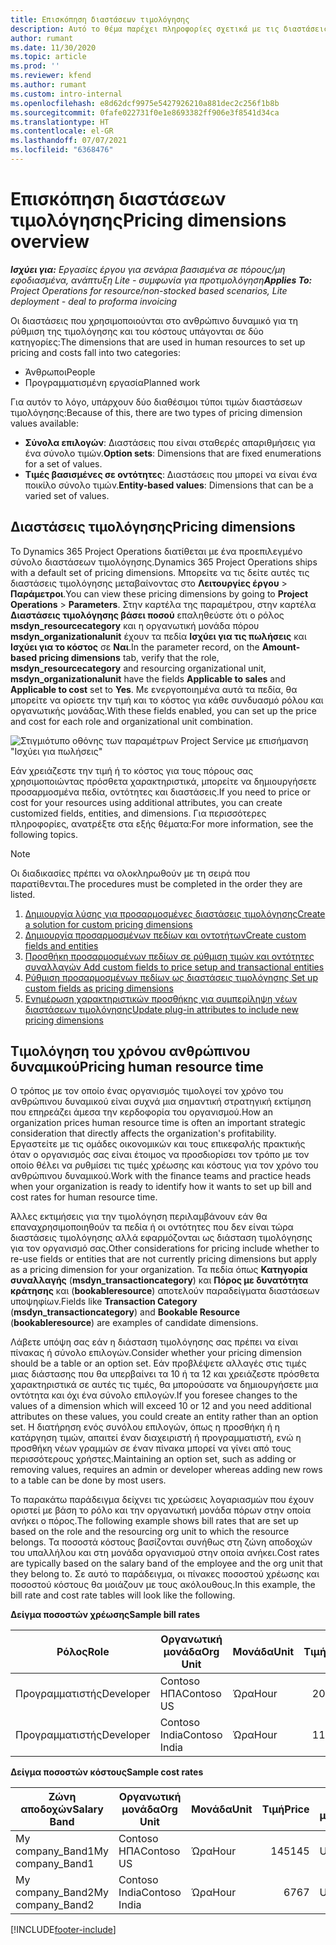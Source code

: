 ```yaml
---
title: Επισκόπηση διαστάσεων τιμολόγησης
description: Αυτό το θέμα παρέχει πληροφορίες σχετικά με τις διαστάσεις τιμολόγησης στο Dynamics 365 Project Operations.
author: rumant
ms.date: 11/30/2020
ms.topic: article
ms.prod: ''
ms.reviewer: kfend
ms.author: rumant
ms.custom: intro-internal
ms.openlocfilehash: e8d62dcf9975e5427926210a881dec2c256f1b8b
ms.sourcegitcommit: 0fafe022731f0e1e8693382ff906e3f8541d34ca
ms.translationtype: HT
ms.contentlocale: el-GR
ms.lasthandoff: 07/07/2021
ms.locfileid: "6368476"
---
```

# <a name="pricing-dimensions-overview"></a><span data-ttu-id="57b26-103">Επισκόπηση διαστάσεων τιμολόγησης</span><span class="sxs-lookup"><span data-stu-id="57b26-103">Pricing dimensions overview</span></span>

<span data-ttu-id="57b26-104">_**Ισχύει για:** Εργασίες έργου για σενάρια βασισμένα σε πόρους/μη εφοδιασμένα, ανάπτυξη Lite - συμφωνία για προτιμολόγηση_</span><span class="sxs-lookup"><span data-stu-id="57b26-104">_**Applies To:** Project Operations for resource/non-stocked based scenarios, Lite deployment - deal to proforma invoicing_</span></span>

<span data-ttu-id="57b26-105">Οι διαστάσεις που χρησιμοποιούνται στο ανθρώπινο δυναμικό για τη ρύθμιση της τιμολόγησης και του κόστους υπάγονται σε δύο κατηγορίες:</span><span class="sxs-lookup"><span data-stu-id="57b26-105">The dimensions that are used in human resources to set up pricing and costs fall into two categories:</span></span>

- <span data-ttu-id="57b26-106">Άνθρωποι</span><span class="sxs-lookup"><span data-stu-id="57b26-106">People</span></span>
- <span data-ttu-id="57b26-107">Προγραμματισμένη εργασία</span><span class="sxs-lookup"><span data-stu-id="57b26-107">Planned work</span></span>

<span data-ttu-id="57b26-108">Για αυτόν το λόγο, υπάρχουν δύο διαθέσιμοι τύποι τιμών διαστάσεων τιμολόγησης:</span><span class="sxs-lookup"><span data-stu-id="57b26-108">Because of this, there are two types of pricing dimension values available:</span></span>

- <span data-ttu-id="57b26-109">**Σύνολα επιλογών**: Διαστάσεις που είναι σταθερές απαριθμήσεις για ένα σύνολο τιμών.</span><span class="sxs-lookup"><span data-stu-id="57b26-109">**Option sets**: Dimensions that are fixed enumerations for a set of values.</span></span>
- <span data-ttu-id="57b26-110">**Τιμές βασισμένες σε οντότητες**: Διαστάσεις που μπορεί να είναι ένα ποικίλο σύνολο τιμών.</span><span class="sxs-lookup"><span data-stu-id="57b26-110">**Entity-based values**: Dimensions that can be a varied set of values.</span></span>

## <a name="pricing-dimensions"></a><span data-ttu-id="57b26-111">Διαστάσεις τιμολόγησης</span><span class="sxs-lookup"><span data-stu-id="57b26-111">Pricing dimensions</span></span>

<span data-ttu-id="57b26-112">Το Dynamics 365 Project Operations διατίθεται με ένα προεπιλεγμένο σύνολο διαστάσεων τιμολόγησης.</span><span class="sxs-lookup"><span data-stu-id="57b26-112">Dynamics 365 Project Operations ships with a default set of pricing dimensions.</span></span> <span data-ttu-id="57b26-113">Μπορείτε να τις δείτε αυτές τις διαστάσεις τιμολόγησης μεταβαίνοντας στο **Λειτουργίες έργου** > **Παράμετροι**.</span><span class="sxs-lookup"><span data-stu-id="57b26-113">You can view these pricing dimensions by going to **Project Operations** > **Parameters**.</span></span> <span data-ttu-id="57b26-114">Στην καρτέλα της παραμέτρου, στην καρτέλα **Διαστάσεις τιμολόγησης βάσει ποσού** επαληθεύστε ότι ο ρόλος **msdyn_resourcecategory** και η οργανωτική μονάδα πόρου **msdyn_organizationalunit** έχουν τα πεδία **Ισχύει για τις πωλήσεις** και **Ισχύει για το κόστος** σε **Ναι**.</span><span class="sxs-lookup"><span data-stu-id="57b26-114">In the parameter record, on the **Amount-based pricing dimensions** tab, verify that the role, **msdyn_resourcecategory** and resourcing organizational unit, **msdyn_organizationalunit** have the fields **Applicable to sales** and **Applicable to cost** set to **Yes**.</span></span> <span data-ttu-id="57b26-115">Με ενεργοποιημένα αυτά τα πεδία, θα μπορείτε να ορίσετε την τιμή και το κόστος για κάθε συνδυασμό ρόλου και οργανωτικής μονάδας.</span><span class="sxs-lookup"><span data-stu-id="57b26-115">With these fields enabled, you can set up the price and cost for each role and organizational unit combination.</span></span>

![Στιγμιότυπο οθόνης των παραμέτρων Project Service με επισήμανση "Ισχύει για πωλήσεις"](media/PS-OOB-parameters.png)

<span data-ttu-id="57b26-117">Εάν χρειάζεστε την τιμή ή το κόστος για τους πόρους σας χρησιμοποιώντας πρόσθετα χαρακτηριστικά, μπορείτε να δημιουργήσετε προσαρμοσμένα πεδία, οντότητες και διαστάσεις.</span><span class="sxs-lookup"><span data-stu-id="57b26-117">If you need to price or cost for your resources using additional attributes, you can create customized fields, entities, and dimensions.</span></span> <span data-ttu-id="57b26-118">Για περισσότερες πληροφορίες, ανατρέξτε στα εξής θέματα:</span><span class="sxs-lookup"><span data-stu-id="57b26-118">For more information, see the following topics.</span></span> 
  
  > [!NOTE]
  > <span data-ttu-id="57b26-119">Οι διαδικασίες πρέπει να ολοκληρωθούν με τη σειρά που παρατίθενται.</span><span class="sxs-lookup"><span data-stu-id="57b26-119">The procedures must be completed in the order they are listed.</span></span>

1. [<span data-ttu-id="57b26-120">Δημιουργία λύσης για προσαρμοσμένες διαστάσεις τιμολόγησης</span><span class="sxs-lookup"><span data-stu-id="57b26-120">Create a solution for custom pricing dimensions</span></span>](../sales/create-solution-custompd.md)
2. [<span data-ttu-id="57b26-121">Δημιουργία προσαρμοσμένων πεδίων και οντοτήτων</span><span class="sxs-lookup"><span data-stu-id="57b26-121">Create custom fields and entities</span></span>](create-custom-fields-entities-pricing-dimensions.md)
3. [<span data-ttu-id="57b26-122">Προσθήκη προσαρμοσμένων πεδίων σε ρύθμιση τιμών και οντότητες συναλλαγών </span><span class="sxs-lookup"><span data-stu-id="57b26-122">Add custom fields to price setup and transactional entities</span></span>](add-custom-fields-price-setup-transactional-entities.md)
4. [<span data-ttu-id="57b26-123">Ρύθμιση προσαρμοσμένων πεδίων ως διαστάσεις τιμολόγησης </span><span class="sxs-lookup"><span data-stu-id="57b26-123">Set up custom fields as pricing dimensions</span></span>](set-up-custom-fields-pricing-dimensions.md)
5. [<span data-ttu-id="57b26-124">Ενημέρωση χαρακτηριστικών προσθήκης για συμπερίληψη νέων διαστάσεων τιμολόγησης</span><span class="sxs-lookup"><span data-stu-id="57b26-124">Update plug-in attributes to include new pricing dimensions</span></span>](update-plugin-attributes-pd.md)


## <a name="pricing-human-resource-time"></a><span data-ttu-id="57b26-125">Τιμολόγηση του χρόνου ανθρώπινου δυναμικού</span><span class="sxs-lookup"><span data-stu-id="57b26-125">Pricing human resource time</span></span>
<span data-ttu-id="57b26-126">Ο τρόπος με τον οποίο ένας οργανισμός τιμολογεί τον χρόνο του ανθρώπινου δυναμικού είναι συχνά μια σημαντική στρατηγική εκτίμηση που επηρεάζει άμεσα την κερδοφορία του οργανισμού.</span><span class="sxs-lookup"><span data-stu-id="57b26-126">How an organization prices human resource time is often an important strategic consideration that directly affects the organization's profitability.</span></span> <span data-ttu-id="57b26-127">Εργαστείτε με τις ομάδες οικονομικών και τους επικεφαλής πρακτικής όταν ο οργανισμός σας είναι έτοιμος να προσδιορίσει τον τρόπο με τον οποίο θέλει να ρυθμίσει τις τιμές χρέωσης και κόστους για τον χρόνο του ανθρώπινου δυναμικού.</span><span class="sxs-lookup"><span data-stu-id="57b26-127">Work with the finance teams and practice heads when your organization is ready to identify how it wants to set up bill and cost rates for human resource time.</span></span>

<span data-ttu-id="57b26-128">Άλλες εκτιμήσεις για την τιμολόγηση περιλαμβάνουν εάν θα επαναχρησιμοποιηθούν τα πεδία ή οι οντότητες που δεν είναι τώρα διαστάσεις τιμολόγησης αλλά εφαρμόζονται ως διάσταση τιμολόγησης για τον οργανισμό σας.</span><span class="sxs-lookup"><span data-stu-id="57b26-128">Other considerations for pricing include whether to re-use fields or entities that are not currently pricing dimensions but apply as a pricing dimension for your organization.</span></span> <span data-ttu-id="57b26-129">Τα πεδία όπως **Κατηγορία συναλλαγής** (**msdyn_transactioncategory**) και **Πόρος με δυνατότητα κράτησης** και (**bookableresource**) αποτελούν παραδείγματα διαστάσεων υποψηφίων.</span><span class="sxs-lookup"><span data-stu-id="57b26-129">Fields like **Transaction Category** (**msdyn_transactioncategory**) and **Bookable Resource** (**bookableresource**) are examples of candidate dimensions.</span></span> 

<span data-ttu-id="57b26-130">Λάβετε υπόψη σας εάν η διάσταση τιμολόγησης σας πρέπει να είναι πίνακας ή σύνολο επιλογών.</span><span class="sxs-lookup"><span data-stu-id="57b26-130">Consider whether your pricing dimension should be a table or an option set.</span></span> <span data-ttu-id="57b26-131">Εάν προβλέψετε αλλαγές στις τιμές μιας διάστασης που θα υπερβαίνει τα 10 ή τα 12 και χρειάζεστε πρόσθετα χαρακτηριστικά σε αυτές τις τιμές, θα μπορούσατε να δημιουργήσετε μια οντότητα και όχι ένα σύνολο επιλογών.</span><span class="sxs-lookup"><span data-stu-id="57b26-131">If you foresee changes to the values of a dimension which will exceed 10 or 12 and you need additional attributes on these values, you could create an entity rather than an option set.</span></span> <span data-ttu-id="57b26-132">Η διατήρηση ενός συνόλου επιλογών, όπως η προσθήκη ή η κατάργηση τιμών, απαιτεί έναν διαχειριστή ή προγραμματιστή, ενώ η προσθήκη νέων γραμμών σε έναν πίνακα μπορεί να γίνει από τους περισσότερους χρήστες.</span><span class="sxs-lookup"><span data-stu-id="57b26-132">Maintaining an option set, such as adding or removing values, requires an admin or developer whereas adding new rows to a table can be done by most users.</span></span>

<span data-ttu-id="57b26-133">Το παρακάτω παράδειγμα δείχνει τις χρεώσεις λογαριασμών που έχουν οριστεί με βάση το ρόλο και την οργανωτική μονάδα πόρων στην οποία ανήκει ο πόρος.</span><span class="sxs-lookup"><span data-stu-id="57b26-133">The following example shows bill rates that are set up based on the role and the resourcing org unit to which the resource belongs.</span></span> <span data-ttu-id="57b26-134">Τα ποσοστά κόστους βασίζονται συνήθως στη ζώνη αποδοχών του υπαλλήλου και στη μονάδα οργανισμού στην οποία ανήκει.</span><span class="sxs-lookup"><span data-stu-id="57b26-134">Cost rates are typically based on the salary band of the employee and the org unit that they belong to.</span></span> <span data-ttu-id="57b26-135">Σε αυτό το παράδειγμα, οι πίνακες ποσοστού χρέωσης και ποσοστού κόστους θα μοιάζουν με τους ακόλουθους.</span><span class="sxs-lookup"><span data-stu-id="57b26-135">In this example, the bill rate and cost rate tables will look like the following.</span></span>

<span data-ttu-id="57b26-136">**Δείγμα ποσοστών χρέωσης**</span><span class="sxs-lookup"><span data-stu-id="57b26-136">**Sample bill rates**</span></span>

| <span data-ttu-id="57b26-137">Ρόλος</span><span class="sxs-lookup"><span data-stu-id="57b26-137">Role</span></span>        | <span data-ttu-id="57b26-138">Οργανωτική μονάδα</span><span class="sxs-lookup"><span data-stu-id="57b26-138">Org Unit</span></span>    |<span data-ttu-id="57b26-139">Μονάδα</span><span class="sxs-lookup"><span data-stu-id="57b26-139">Unit</span></span>      |<span data-ttu-id="57b26-140">Τιμή</span><span class="sxs-lookup"><span data-stu-id="57b26-140">Price</span></span>      |<span data-ttu-id="57b26-141">Νομισματική μονάδα</span><span class="sxs-lookup"><span data-stu-id="57b26-141">Currency</span></span>  |
| ------------|-------------|----------|----------:|----------|
| <span data-ttu-id="57b26-142">Προγραμματιστής</span><span class="sxs-lookup"><span data-stu-id="57b26-142">Developer</span></span>   | <span data-ttu-id="57b26-143">Contoso ΗΠΑ</span><span class="sxs-lookup"><span data-stu-id="57b26-143">Contoso US</span></span>  |<span data-ttu-id="57b26-144">Ώρα</span><span class="sxs-lookup"><span data-stu-id="57b26-144">Hour</span></span> | <span data-ttu-id="57b26-145">200</span><span class="sxs-lookup"><span data-stu-id="57b26-145">200</span></span>|<span data-ttu-id="57b26-146">USD</span><span class="sxs-lookup"><span data-stu-id="57b26-146">USD</span></span>     |
| <span data-ttu-id="57b26-147">Προγραμματιστής</span><span class="sxs-lookup"><span data-stu-id="57b26-147">Developer</span></span>   | <span data-ttu-id="57b26-148">Contoso India</span><span class="sxs-lookup"><span data-stu-id="57b26-148">Contoso India</span></span> |<span data-ttu-id="57b26-149">Ώρα</span><span class="sxs-lookup"><span data-stu-id="57b26-149">Hour</span></span>|   <span data-ttu-id="57b26-150">112</span><span class="sxs-lookup"><span data-stu-id="57b26-150">112</span></span>|<span data-ttu-id="57b26-151">USD</span><span class="sxs-lookup"><span data-stu-id="57b26-151">USD</span></span>     |


<span data-ttu-id="57b26-152">**Δείγμα ποσοστών κόστους**</span><span class="sxs-lookup"><span data-stu-id="57b26-152">**Sample cost rates**</span></span>

| <span data-ttu-id="57b26-153">Ζώνη αποδοχών</span><span class="sxs-lookup"><span data-stu-id="57b26-153">Salary Band</span></span>     | <span data-ttu-id="57b26-154">Οργανωτική μονάδα</span><span class="sxs-lookup"><span data-stu-id="57b26-154">Org Unit</span></span>    |<span data-ttu-id="57b26-155">Μονάδα</span><span class="sxs-lookup"><span data-stu-id="57b26-155">Unit</span></span>      |<span data-ttu-id="57b26-156">Τιμή</span><span class="sxs-lookup"><span data-stu-id="57b26-156">Price</span></span>      |<span data-ttu-id="57b26-157">Νομισματική μονάδα</span><span class="sxs-lookup"><span data-stu-id="57b26-157">Currency</span></span>  |
| ----------------|-------------|----------|----------:|----------|
| <span data-ttu-id="57b26-158">My company_Band1</span><span class="sxs-lookup"><span data-stu-id="57b26-158">My company_Band1</span></span> | <span data-ttu-id="57b26-159">Contoso ΗΠΑ</span><span class="sxs-lookup"><span data-stu-id="57b26-159">Contoso US</span></span>  |<span data-ttu-id="57b26-160">Ώρα</span><span class="sxs-lookup"><span data-stu-id="57b26-160">Hour</span></span> | <span data-ttu-id="57b26-161">145</span><span class="sxs-lookup"><span data-stu-id="57b26-161">145</span></span>|<span data-ttu-id="57b26-162">USD</span><span class="sxs-lookup"><span data-stu-id="57b26-162">USD</span></span>     |
| <span data-ttu-id="57b26-163">My company_Band2</span><span class="sxs-lookup"><span data-stu-id="57b26-163">My company_Band2</span></span> | <span data-ttu-id="57b26-164">Contoso India</span><span class="sxs-lookup"><span data-stu-id="57b26-164">Contoso India</span></span> |<span data-ttu-id="57b26-165">Ώρα</span><span class="sxs-lookup"><span data-stu-id="57b26-165">Hour</span></span>|   <span data-ttu-id="57b26-166">67</span><span class="sxs-lookup"><span data-stu-id="57b26-166">67</span></span>|<span data-ttu-id="57b26-167">USD</span><span class="sxs-lookup"><span data-stu-id="57b26-167">USD</span></span>     |


[!INCLUDE[footer-include](../includes/footer-banner.md)]